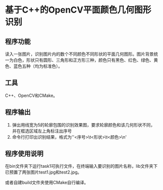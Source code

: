 # 基于C++的OpenCV平面颜色几何图形识别

## 程序功能

读入一张图片，识别图片内的数个不同颜色不同形状的平面几何图形。图片背景统一为白色，形状只有圆形、三角形和正方形三种，颜色只有黑色、红色、绿色、黄色、蓝色五种（均为标准色）。

## 工具

C++、OpenCV和CMake。

## 程序输出

1. 弹出用线宽为5的轮廓包围的识别效果图，要求轮廓颜色和该几何形状不同，并在框选区域左上角标注出序号
2. 命令行打印出识别结果，格式为''<序号>\t<形状>\t<颜色>\n'

## 程序使用说明

在bin文件夹下运行task1可执行文件，在终端输入要识别的图片名称，lib文件夹下已预置了两张图片test1.jpg和test2.jpg。

或者自建build文件夹使用CMake自行编译。
